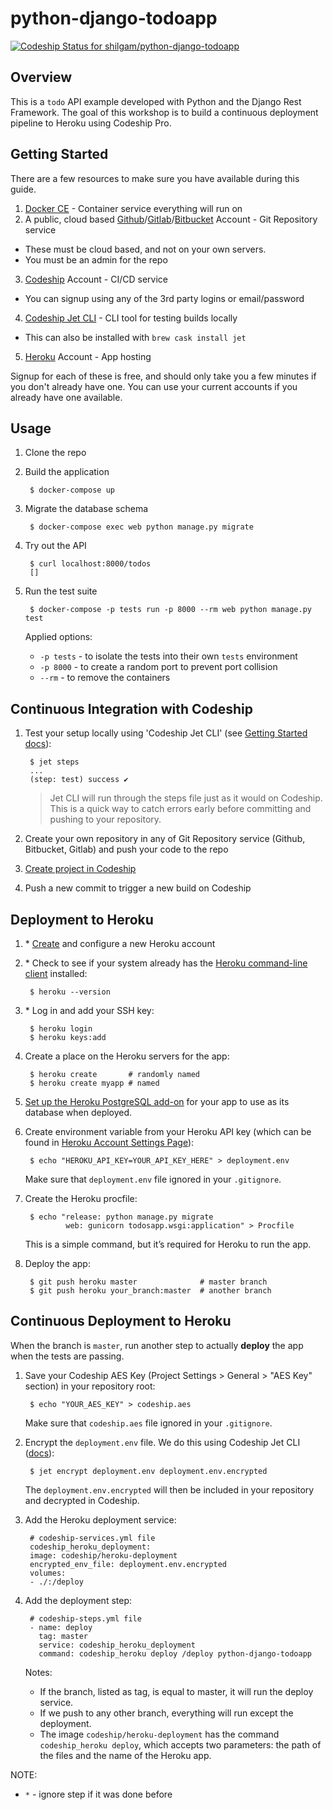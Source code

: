 # python-django-todoapp
[![Codeship Status for shilgam/python-django-todoapp](https://app.codeship.com/projects/49045710-eea3-0136-fd11-0aadc339175b/status?branch=master)](/projects/320136)

## Overview
This is a `todo` API example developed with Python and the Django Rest Framework.
The goal of this workshop is to build a continuous deployment pipeline to Heroku using Codeship Pro.

## Getting Started

There are a few resources to make sure you have available during this guide.

1. [Docker CE](https://store.docker.com/search?type=edition&offering=community) - Container service everything will run on
2. A public, cloud based [Github](https://github.com/join)/[Gitlab](https://gitlab.com/users/sign_in#register)/[Bitbucket](https://bitbucket.org/account/signup/) Account - Git Repository service
  + These must be cloud based, and not on your own servers.
  + You must be an admin for the repo
3. [Codeship](https://app.codeship.com/registrations/new) Account - CI/CD service
  + You can signup using any of the 3rd party logins or email/password
4. [Codeship Jet CLI](https://documentation.codeship.com/pro/getting-started/installation/#installing-jet) - CLI tool for testing builds locally
  + This can also be installed with `brew cask install jet`

5. [Heroku](https://signup.heroku.com/) Account - App hosting

Signup for each of these is free, and should only take you a few minutes if you don't already have one.  You can use your current accounts if you already have one available.

## Usage

1. Clone the repo

1. Build the application

        $ docker-compose up

1. Migrate the database schema

        $ docker-compose exec web python manage.py migrate

1. Try out the API

        $ curl localhost:8000/todos
        []

1. Run the test suite

        $ docker-compose -p tests run -p 8000 --rm web python manage.py test
    Applied options:
    - `-p tests` - to isolate the tests into their own `tests` environment
    - `-p 8000` - to create a random port to prevent port collision
    - `--rm` - to remove the containers


## Continuous Integration with Codeship

1. Test your setup locally using 'Codeship Jet CLI' (see [Getting Started docs](https://documentation.codeship.com/pro/jet-cli/usage-overview/)):

        $ jet steps
        ...
        (step: test) success ✔
    > Jet CLI will run through the steps file just as it would on Codeship. This is a quick way to catch errors early before committing and pushing to your repository.

1. Create your own repository in any of Git Repository service (Github, Bitbucket, Gitlab) and push your code to the repo

1. [Create project in Codeship](https://documentation.codeship.com/pro/quickstart/codeship-configuration/#setting-up-a-new-project)

1. Push a new commit to trigger a new build on Codeship


## Deployment to Heroku

1. \* [Create](https://signup.heroku.com/) and configure a new Heroku account

1. \* Check to see if your system already has the [Heroku command-line client](https://devcenter.heroku.com/articles/heroku-cli) installed:

        $ heroku --version

1. \* Log in and add your SSH key:

        $ heroku login
        $ heroku keys:add

1. Create a place on the Heroku servers for the app:

        $ heroku create       # randomly named
        $ heroku create myapp # named

1. [Set up the Heroku PostgreSQL add-on](https://elements.heroku.com/addons/heroku-postgresql) for your app to use as its database when deployed.

1. Create environment variable from your Heroku API key (which can be found in [Heroku Account Settings Page](https://dashboard.heroku.com/account)):

        $ echo "HEROKU_API_KEY=YOUR_API_KEY_HERE" > deployment.env
    Make sure that `deployment.env` file ignored in your `.gitignore`.

1. Create the Heroku procfile:

        $ echo "release: python manage.py migrate
                web: gunicorn todosapp.wsgi:application" > Procfile
    This is a simple command, but it’s required for Heroku to run the app.

1. Deploy the app:

        $ git push heroku master              # master branch
        $ git push heroku your_branch:master  # another branch


## Continuous Deployment to Heroku

When the branch is `master`, run another step to actually **deploy** the app when the tests are passing.

1. Save your Codeship AES Key (Project Settings > General > "AES Key" section) in your repository root:

        $ echo "YOUR_AES_KEY" > codeship.aes
    Make sure that `codeship.aes` file ignored in your `.gitignore`.

1. Encrypt the `deployment.env` file. We do this using Codeship Jet CLI ([docs](https://documentation.codeship.com/pro/builds-and-configuration/environment-variables/#encrypting-your-environment-variables)):

        $ jet encrypt deployment.env deployment.env.encrypted
    The `deployment.env.encrypted` will then be included in your repository and decrypted in Codeship.

1. Add the Heroku deployment service:

        # codeship-services.yml file
        codeship_heroku_deployment:
        image: codeship/heroku-deployment
        encrypted_env_file: deployment.env.encrypted
        volumes:
        - ./:/deploy

1. Add the deployment step:

        # codeship-steps.yml file
        - name: deploy
          tag: master
          service: codeship_heroku_deployment
          command: codeship_heroku deploy /deploy python-django-todoapp
    Notes:
    - If the branch, listed as tag, is equal to master, it will run the deploy service.
    - If we push to any other branch, everything will run except the deployment.
    - The image `codeship/heroku-deployment` has the command `codeship_heroku deploy`, which accepts two parameters: the path of the files and the name of the Heroku app.

NOTE:
- `*` - ignore step if it was done before
